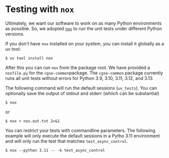 # Testing with `nox`

Ultimately, we want our software to work on as many Python environments as possible. So, we 
adopted [`nox`](https://nox.thea.codes/en/stable/) to run the unit tests under different Python 
versions.

If you don't have `nox` installed on your system, you can install it globally as a uv tool:

```shell
$ uv tool install nox
```

After this you can run `nox` from the package root. We have provided a `noxfile.py` for the 
`cgse-common`package. The `cgse-common` package currently runs all unit tests without errors for 
Python 3.9, 3.10, 3.11, 3.12, and 3.13.

The following command will run the default sessions (`uv_tests`). You can 
optionally save the output of stdout and stderr (whiich can be substantial) 

```text
$ nox
```
or
```text
$ nox > nox.out.txt 2>&1
```
You can restrict your tests with commandline parameters. The following 
example will only execute the default sessions in a Pytho 3.11 environment 
and will only run the test that matches `test_async_control`.

```text
$ nox --python 3.11 -- -k test_async_control
```
